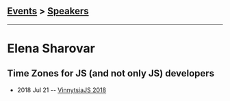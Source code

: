 ## [Events](../README.md) > [Speakers](../speakers.md)
---

# Elena Sharovar

## Time Zones for JS (and not only JS) developers
- 2018 Jul 21 -- [VinnytsiaJS 2018](https://youtu.be/h1jlwEIByLg)    
